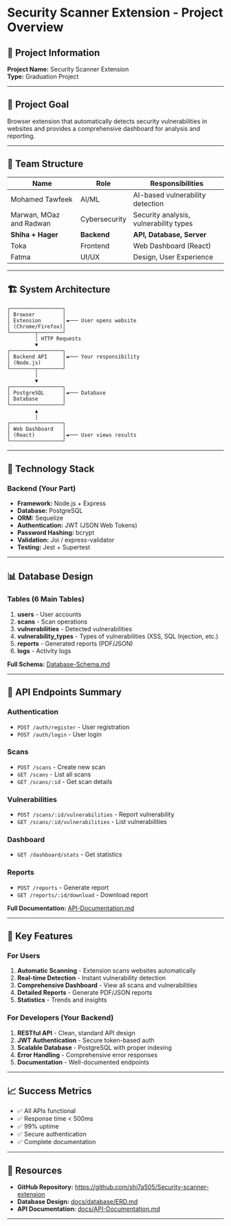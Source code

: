 # Security Scanner Extension - Project Overview

## 📌 Project Information

**Project Name:** Security Scanner Extension  
**Type:** Graduation Project  


---

## 🎯 Project Goal

Browser extension that automatically detects security vulnerabilities in websites and provides a comprehensive dashboard for analysis and reporting.

---

## 👥 Team Structure

| Name | Role | Responsibilities |
|------|------|------------------|
| Mohamed Tawfeek | AI/ML | AI-based vulnerability detection |
| Marwan, MOaz and Radwan | Cybersecurity | Security analysis, vulnerability types |
| **Shiha + Hager** | **Backend** | **API, Database, Server** |
| Toka | Frontend | Web Dashboard (React) |
| Fatma | UI/UX | Design, User Experience |

---

## 🏗️ System Architecture

```
┌─────────────────┐
│ Browser         │
│ Extension       │◄─── User opens website
│ (Chrome/Firefox)│
└────────┬────────┘
         │ HTTP Requests
         ▼
┌─────────────────┐
│ Backend API     │◄─── Your responsibility
│ (Node.js)       │
└────────┬────────┘
         │
         ▼
┌─────────────────┐
│ PostgreSQL      │◄─── Database
│ Database        │
└─────────────────┘
         ▲
         │
┌─────────────────┐
│ Web Dashboard   │
│ (React)         │◄─── User views results
└─────────────────┘
```

---

## 🔧 Technology Stack

### Backend (Your Part)
- **Framework:** Node.js + Express
- **Database:** PostgreSQL
- **ORM:** Sequelize
- **Authentication:** JWT (JSON Web Tokens)
- **Password Hashing:** bcrypt
- **Validation:** Joi / express-validator
- **Testing:** Jest + Supertest


---

## 📊 Database Design

### Tables (6 Main Tables)

1. **users** - User accounts
2. **scans** - Scan operations
3. **vulnerabilities** - Detected vulnerabilities
4. **vulnerability_types** - Types of vulnerabilities (XSS, SQL Injection, etc.)
5. **reports** - Generated reports (PDF/JSON)
6. **logs** - Activity logs

**Full Schema:** [Database-Schema.md](database/Database-Schema.md)

---

## 🔌 API Endpoints Summary

### Authentication
- `POST /auth/register` - User registration
- `POST /auth/login` - User login

### Scans
- `POST /scans` - Create new scan
- `GET /scans` - List all scans
- `GET /scans/:id` - Get scan details

### Vulnerabilities
- `POST /scans/:id/vulnerabilities` - Report vulnerability
- `GET /scans/:id/vulnerabilities` - List vulnerabilities

### Dashboard
- `GET /dashboard/stats` - Get statistics

### Reports
- `POST /reports` - Generate report
- `GET /reports/:id/download` - Download report

**Full Documentation:** [API-Documentation.md](API-Documentation.md)

---




## 🔑 Key Features

### For Users
1. **Automatic Scanning** - Extension scans websites automatically
2. **Real-time Detection** - Instant vulnerability detection
3. **Comprehensive Dashboard** - View all scans and vulnerabilities
4. **Detailed Reports** - Generate PDF/JSON reports
5. **Statistics** - Trends and insights

### For Developers (Your Backend)
1. **RESTful API** - Clean, standard API design
2. **JWT Authentication** - Secure token-based auth
3. **Scalable Database** - PostgreSQL with proper indexing
4. **Error Handling** - Comprehensive error responses
5. **Documentation** - Well-documented endpoints

---

## 📈 Success Metrics

- ✅ All APIs functional
- ✅ Response time < 500ms
- ✅ 99% uptime
- ✅ Secure authentication
- ✅ Complete documentation

---

## 🔗 Resources

- **GitHub Repository:** https://github.com/shi7a505/Security-scanner-extension
- **Database Design:** [docs/database/ERD.md](database/ERD.md)
- **API Documentation:** [docs/API-Documentation.md](API-Documentation.md)

---
